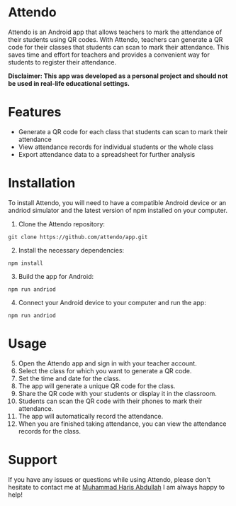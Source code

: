 # Attendo
Attendo is an Android app that allows teachers to mark the attendance of their students using QR codes. With Attendo, teachers can generate a QR code for their classes that students can scan to mark their attendance. This saves time and effort for teachers and provides a convenient way for students to register their attendance.

**Disclaimer: This app was developed as a personal project and should not be used in real-life educational settings.**

# Features
* Generate a QR code for each class that students can scan to mark their attendance
* View attendance records for individual students or the whole class
* Export attendance data to a spreadsheet for further analysis

# Installation
To install Attendo, you will need to have a compatible Android device or an andriod simulator and the latest version of npm installed on your computer.

1. Clone the Attendo repository:
``` shell
git clone https://github.com/attendo/app.git
```
2. Install the necessary dependencies:
``` shell
npm install
```
3. Build the app for Android:
``` shell
npm run andriod
```
4. Connect your Android device to your computer and run the app:
``` shell
npm run andriod
```
# Usage
5. Open the Attendo app and sign in with your teacher account.
6. Select the class for which you want to generate a QR code.
7. Set the time and date for the class.
8. The app will generate a unique QR code for the class.
9. Share the QR code with your students or display it in the classroom.
10. Students can scan the QR code with their phones to mark their attendance.
11. The app will automatically record the attendance.
12. When you are finished taking attendance, you can view the attendance records for the class.

# Support
If you have any issues or questions while using Attendo, please don't hesitate to contact me at [Muhammad Haris Abdullah](hariskhan1435@gmail.com?subject=[GitHub]%20Source%20Han%20Sans) I am always happy to help!
